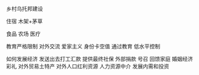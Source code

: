 乡村乌托邦建设



住宿  木架+茅草

食品  农场
医疗

教育严格限制 对外交流
爱家主义
身份卡空值
通过教育 低水平控制

如何发展经济
发送出去打工汇款 提供最终社保
外部捐款 号召 回馈家庭
婚姻经济   彩礼
对外贸易土特产
对外人口红利资源 人力资源中介
发展内需和投资
